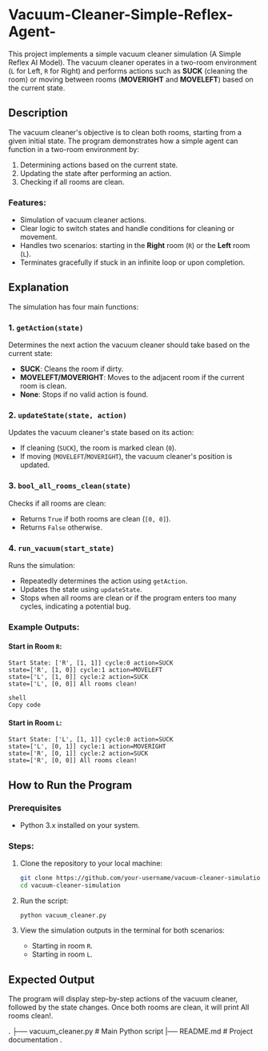# Vacuum-Cleaner-Simple-Reflex-Agent-
This project implements a simple vacuum cleaner simulation (A Simple Reflex AI Model). The vacuum cleaner operates in a two-room environment (`L` for Left, `R` for Right) and performs actions such as **SUCK** (cleaning the room) or moving between rooms (**MOVERIGHT** and **MOVELEFT**) based on the current state.


## Description

The vacuum cleaner's objective is to clean both rooms, starting from a given initial state. The program demonstrates how a simple agent can function in a two-room environment by:
1. Determining actions based on the current state.
2. Updating the state after performing an action.
3. Checking if all rooms are clean.

### Features:
- Simulation of vacuum cleaner actions.
- Clear logic to switch states and handle conditions for cleaning or movement.
- Handles two scenarios: starting in the **Right** room (`R`) or the **Left** room (`L`).
- Terminates gracefully if stuck in an infinite loop or upon completion.

## Explanation

The simulation has four main functions:

### 1. `getAction(state)`
Determines the next action the vacuum cleaner should take based on the current state:
- **SUCK**: Cleans the room if dirty.
- **MOVELEFT/MOVERIGHT**: Moves to the adjacent room if the current room is clean.
- **None**: Stops if no valid action is found.

### 2. `updateState(state, action)`
Updates the vacuum cleaner's state based on its action:
- If cleaning (`SUCK`), the room is marked clean (`0`).
- If moving (`MOVELEFT`/`MOVERIGHT`), the vacuum cleaner's position is updated.

### 3. `bool_all_rooms_clean(state)`
Checks if all rooms are clean:
- Returns `True` if both rooms are clean (`[0, 0]`).
- Returns `False` otherwise.

### 4. `run_vacuum(start_state)`
Runs the simulation:
- Repeatedly determines the action using `getAction`.
- Updates the state using `updateState`.
- Stops when all rooms are clean or if the program enters too many cycles, indicating a potential bug.

### Example Outputs:
#### Start in Room `R`:

```
Start State: ['R', [1, 1]] cycle:0 action=SUCK
state=['R', [1, 0]] cycle:1 action=MOVELEFT
state=['L', [1, 0]] cycle:2 action=SUCK
state=['L', [0, 0]] All rooms clean!

shell
Copy code
```

#### Start in Room `L`:
```
Start State: ['L', [1, 1]] cycle:0 action=SUCK
state=['L', [0, 1]] cycle:1 action=MOVERIGHT
state=['R', [0, 1]] cycle:2 action=SUCK
state=['R', [0, 0]] All rooms clean!
```
## How to Run the Program

### Prerequisites
- Python 3.x installed on your system.

### Steps:
1. Clone the repository to your local machine:
   ```bash
   git clone https://github.com/your-username/vacuum-cleaner-simulation.git
   cd vacuum-cleaner-simulation
   ```
2. Run the script:
   ```
   python vacuum_cleaner.py
   ```

3. View the simulation outputs in the terminal for both scenarios:
   - Starting in room `R`.
   -  Starting in room `L`.

## Expected Output
The program will display step-by-step actions of the vacuum cleaner, followed by the state changes. Once both rooms are clean, it will print All rooms clean!.

.
├── vacuum_cleaner.py   # Main Python script
|── README.md           # Project documentation
.

